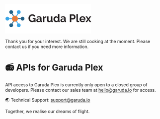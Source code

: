 ![Garuda Plex Logo](./img/garuda-plex-logo.png)

Thank you for your interest. We are still cooking at the moment. Please contact us if you need more information.

# :radio: APIs for Garuda Plex

API access to Garuda Plex is currently only open to a closed group of developers. Please contact our sales team at hello@garuda.io for access.



:earth_asia: Technical Support: support@garuda.io

Together, we realise our dreams of flight.
